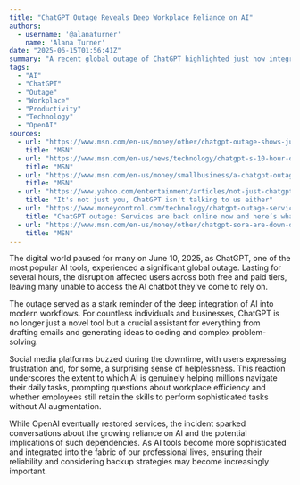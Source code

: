```yaml
---
title: "ChatGPT Outage Reveals Deep Workplace Reliance on AI"
authors:
  - username: '@alanaturner'
    name: 'Alana Turner'
date: "2025-06-15T01:56:41Z"
summary: "A recent global outage of ChatGPT highlighted just how integrated artificial intelligence has become in our daily work lives, prompting reflection on our dependence on these powerful tools."
tags:
  - "AI"
  - "ChatGPT"
  - "Outage"
  - "Workplace"
  - "Productivity"
  - "Technology"
  - "OpenAI"
sources:
  - url: "https://www.msn.com/en-us/money/other/chatgpt-outage-shows-just-how-many-people-are-using-ai-at-work/ar-AA1Gswn5"
    title: "MSN"
  - url: "https://www.msn.com/en-us/news/technology/chatgpt-s-10-hour-outage-has-given-me-a-new-perspective-on-ai-it-s-genuinely-helping-millions-of-people-get-through-life/ar-AA1GwV23"
    title: "MSN"
  - url: "https://www.msn.com/en-us/money/smallbusiness/a-chatgpt-outage-just-made-workers-everywhere-panic/ar-AA1GC1Ah"
    title: "MSN"
  - url: "https://www.yahoo.com/entertainment/articles/not-just-chatgpt-isnt-talking-125041577.html"
    title: "It's not just you, ChatGPT isn't talking to us either"
  - url: "https://www.moneycontrol.com/technology/chatgpt-outage-services-are-back-online-now-and-here-s-what-openai-has-to-say-about-it-article-13109846.html"
    title: "ChatGPT outage: Services are back online now and here’s what OpenAI has to say about it"
  - url: "https://www.msn.com/en-us/money/other/chatgpt-sora-are-down-openai-confirms/ar-AA1GrzB2"
    title: "MSN"
---
```


The digital world paused for many on June 10, 2025, as ChatGPT, one of the most popular AI tools, experienced a significant global outage. Lasting for several hours, the disruption affected users across both free and paid tiers, leaving many unable to access the AI chatbot they've come to rely on.

The outage served as a stark reminder of the deep integration of AI into modern workflows. For countless individuals and businesses, ChatGPT is no longer just a novel tool but a crucial assistant for everything from drafting emails and generating ideas to coding and complex problem-solving.

Social media platforms buzzed during the downtime, with users expressing frustration and, for some, a surprising sense of helplessness. This reaction underscores the extent to which AI is genuinely helping millions navigate their daily tasks, prompting questions about workplace efficiency and whether employees still retain the skills to perform sophisticated tasks without AI augmentation.

While OpenAI eventually restored services, the incident sparked conversations about the growing reliance on AI and the potential implications of such dependencies. As AI tools become more sophisticated and integrated into the fabric of our professional lives, ensuring their reliability and considering backup strategies may become increasingly important.
